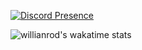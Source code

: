 [![Discord Presence](https://lanyard.cnrad.dev/api/680499202052063236?bg=1f1f1f&borderRadius=5px)](https://discord.com/users/680499202052063236)

![willianrod's wakatime stats](https://github-readme-stats.vercel.app/api/wakatime?username=@ImHaGGling&border_radius=5px&theme=dark&bg_color=1f1f1f&border_color=1f1f1f&icon_color=58a6ff&show_icons=true&disable_animations=true&custom_title=Недельная%20активность)

